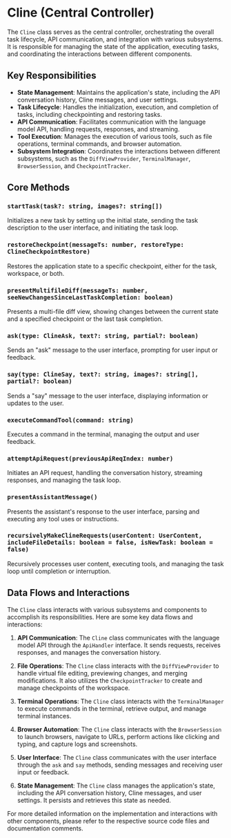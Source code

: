 # Cline (Central Controller)

The `Cline` class serves as the central controller, orchestrating the overall task lifecycle, API communication, and integration with various subsystems. It is responsible for managing the state of the application, executing tasks, and coordinating the interactions between different components.

## Key Responsibilities

- **State Management**: Maintains the application's state, including the API conversation history, Cline messages, and user settings.
- **Task Lifecycle**: Handles the initialization, execution, and completion of tasks, including checkpointing and restoring tasks.
- **API Communication**: Facilitates communication with the language model API, handling requests, responses, and streaming.
- **Tool Execution**: Manages the execution of various tools, such as file operations, terminal commands, and browser automation.
- **Subsystem Integration**: Coordinates the interactions between different subsystems, such as the `DiffViewProvider`, `TerminalManager`, `BrowserSession`, and `CheckpointTracker`.

## Core Methods

### `startTask(task?: string, images?: string[])`

Initializes a new task by setting up the initial state, sending the task description to the user interface, and initiating the task loop.

### `restoreCheckpoint(messageTs: number, restoreType: ClineCheckpointRestore)`

Restores the application state to a specific checkpoint, either for the task, workspace, or both.

### `presentMultifileDiff(messageTs: number, seeNewChangesSinceLastTaskCompletion: boolean)`

Presents a multi-file diff view, showing changes between the current state and a specified checkpoint or the last task completion.

### `ask(type: ClineAsk, text?: string, partial?: boolean)`

Sends an "ask" message to the user interface, prompting for user input or feedback.

### `say(type: ClineSay, text?: string, images?: string[], partial?: boolean)`

Sends a "say" message to the user interface, displaying information or updates to the user.

### `executeCommandTool(command: string)`

Executes a command in the terminal, managing the output and user feedback.

### `attemptApiRequest(previousApiReqIndex: number)`

Initiates an API request, handling the conversation history, streaming responses, and managing the task loop.

### `presentAssistantMessage()`

Presents the assistant's response to the user interface, parsing and executing any tool uses or instructions.

### `recursivelyMakeClineRequests(userContent: UserContent, includeFileDetails: boolean = false, isNewTask: boolean = false)`

Recursively processes user content, executing tools, and managing the task loop until completion or interruption.

## Data Flows and Interactions

The `Cline` class interacts with various subsystems and components to accomplish its responsibilities. Here are some key data flows and interactions:

1. **API Communication**: The `Cline` class communicates with the language model API through the `ApiHandler` interface. It sends requests, receives responses, and manages the conversation history.

2. **File Operations**: The `Cline` class interacts with the `DiffViewProvider` to handle virtual file editing, previewing changes, and merging modifications. It also utilizes the `CheckpointTracker` to create and manage checkpoints of the workspace.

3. **Terminal Operations**: The `Cline` class interacts with the `TerminalManager` to execute commands in the terminal, retrieve output, and manage terminal instances.

4. **Browser Automation**: The `Cline` class interacts with the `BrowserSession` to launch browsers, navigate to URLs, perform actions like clicking and typing, and capture logs and screenshots.

5. **User Interface**: The `Cline` class communicates with the user interface through the `ask` and `say` methods, sending messages and receiving user input or feedback.

6. **State Management**: The `Cline` class manages the application's state, including the API conversation history, Cline messages, and user settings. It persists and retrieves this state as needed.

For more detailed information on the implementation and interactions with other components, please refer to the respective source code files and documentation comments.
